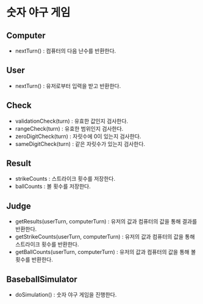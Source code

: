 # 숫자 야구 게임
## Computer
- nextTurn() : 컴퓨터의 다음 난수를 반환한다.

## User
- nextTurn() : 유저로부터 입력을 받고 반환한다.
## Check
- validationCheck(turn) : 유효한 값인지 검사한다.
- rangeCheck(turn) : 유효한 범위인지 검사한다.
- zeroDigitCheck(turn) : 자릿수에 0이 있는지 검사한다.
- sameDigitCheck(turn) : 같은 자릿수가 있는지 검사한다.

## Result
- strikeCounts : 스트라이크 횟수를 저장한다.
- ballCounts : 볼 횟수를 저장한다.

## Judge
- getResults(userTurn, computerTurn) : 유저의 값과 컴퓨터의 값을 통해 결과를 반환한다.
- getStrikeCounts(userTurn, computerTurn) : 유저의 값과 컴퓨터의 값을 통해 스트라이크 횟수를 반환한다.
- getBallCounts(userTurn, computerTurn) : 유저의 값과 컴퓨터의 값을 통해 볼 횟수를 반환한다.

## BaseballSimulator
- doSimulation() : 숫자 야구 게임을 진행한다.
